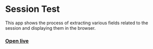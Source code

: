 # Session Test

This app shows the process of extracting various fields related to the session and displaying them in the browser.

### [Open live](https://rislammb-session-test.netlify.app/)
